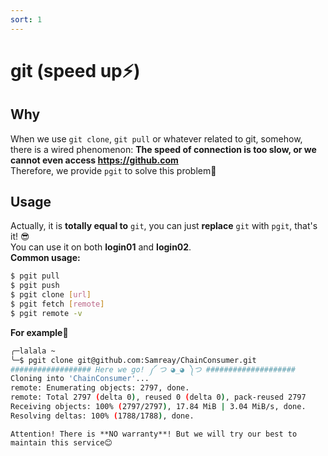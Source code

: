```yaml
---
sort: 1
---
```


# git (speed up⚡)
## Why
When we use `git clone`, `git pull` or whatever related to git, somehow, there is a wired phenomenon: **The speed of connection is too slow, or we cannot even access https://github.com**   
Therefore, we provide `pgit` to solve this problem🥳   
## Usage
Actually, it is **totally equal to** `git`, you can just **replace** `git` with `pgit`, that's it! 😎   
You can use it on both **login01** and **login02**.   
**Common usage:**
```bash
$ pgit pull
$ pgit push
$ pgit clone [url]
$ pgit fetch [remote]
$ pgit remote -v
```
**For example**🌰
```bash
╭─lalala ~ 
╰─$ pgit clone git@github.com:Samreay/ChainConsumer.git
################## Here we go! ༼ つ ◕_◕ ༽つ ####################
Cloning into 'ChainConsumer'...
remote: Enumerating objects: 2797, done.
remote: Total 2797 (delta 0), reused 0 (delta 0), pack-reused 2797
Receiving objects: 100% (2797/2797), 17.84 MiB | 3.04 MiB/s, done.
Resolving deltas: 100% (1788/1788), done.
```

```note
Attention! There is **NO warranty**! But we will try our best to maintain this service😊
```
